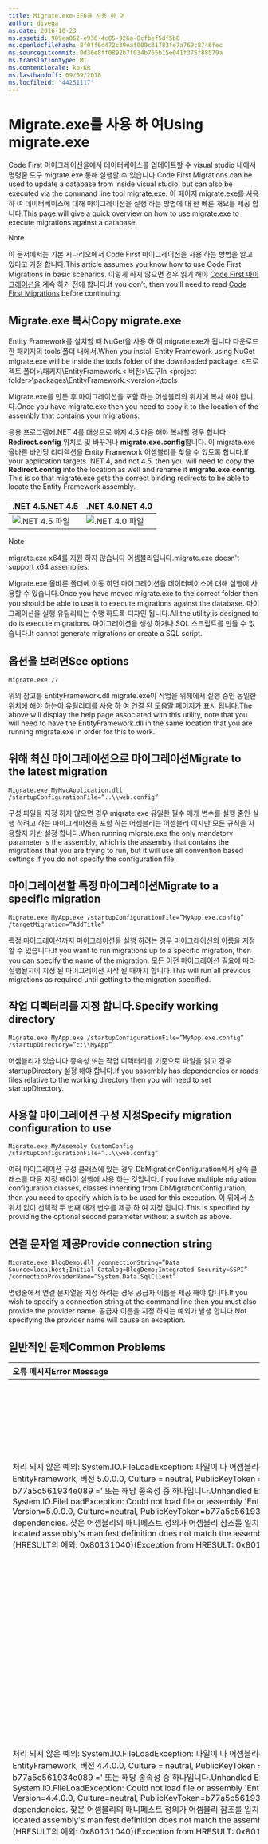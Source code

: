 ```yaml
---
title: Migrate.exe-EF6을 사용 하 여
author: divega
ms.date: 2016-10-23
ms.assetid: 989ea862-e936-4c85-926a-8cfbef5df5b8
ms.openlocfilehash: 8f0ff6d472c39eaf000c31783fe7a769c8746fec
ms.sourcegitcommit: 0d36e8ff0892b7f034b765b15e041f375f88579a
ms.translationtype: MT
ms.contentlocale: ko-KR
ms.lasthandoff: 09/09/2018
ms.locfileid: "44251117"
---
```

# <a name="using-migrateexe"></a><span data-ttu-id="41fcf-102">Migrate.exe를 사용 하 여</span><span class="sxs-lookup"><span data-stu-id="41fcf-102">Using migrate.exe</span></span>
<span data-ttu-id="41fcf-103">Code First 마이그레이션을에서 데이터베이스를 업데이트할 수 visual studio 내에서 명령줄 도구 migrate.exe 통해 실행할 수 있습니다.</span><span class="sxs-lookup"><span data-stu-id="41fcf-103">Code First Migrations can be used to update a database from inside visual studio, but can also be executed via the command line tool migrate.exe.</span></span> <span data-ttu-id="41fcf-104">이 페이지 migrate.exe를 사용 하 여 데이터베이스에 대해 마이그레이션을 실행 하는 방법에 대 한 빠른 개요를 제공 합니다.</span><span class="sxs-lookup"><span data-stu-id="41fcf-104">This page will give a quick overview on how to use migrate.exe to execute migrations against a database.</span></span>

> [!NOTE]
> <span data-ttu-id="41fcf-105">이 문서에서는 기본 시나리오에서 Code First 마이그레이션을 사용 하는 방법을 알고 있다고 가정 합니다.</span><span class="sxs-lookup"><span data-stu-id="41fcf-105">This article assumes you know how to use Code First Migrations in basic scenarios.</span></span> <span data-ttu-id="41fcf-106">이렇게 하지 않으면 경우 읽기 해야 [Code First 마이그레이션을](~/ef6/modeling/code-first/migrations/index.md) 계속 하기 전에 합니다.</span><span class="sxs-lookup"><span data-stu-id="41fcf-106">If you don’t, then you’ll need to read [Code First Migrations](~/ef6/modeling/code-first/migrations/index.md) before continuing.</span></span>

## <a name="copy-migrateexe"></a><span data-ttu-id="41fcf-107">Migrate.exe 복사</span><span class="sxs-lookup"><span data-stu-id="41fcf-107">Copy migrate.exe</span></span>

<span data-ttu-id="41fcf-108">Entity Framework를 설치할 때 NuGet을 사용 하 여 migrate.exe가 됩니다 다운로드 한 패키지의 tools 폴더 내에서.</span><span class="sxs-lookup"><span data-stu-id="41fcf-108">When you install Entity Framework using NuGet migrate.exe will be inside the tools folder of the downloaded package.</span></span> <span data-ttu-id="41fcf-109">&lt;프로젝트 폴더&gt;\\패키지\\EntityFramework.&lt; 버전&gt;\\도구</span><span class="sxs-lookup"><span data-stu-id="41fcf-109">In &lt;project folder&gt;\\packages\\EntityFramework.&lt;version&gt;\\tools</span></span>

<span data-ttu-id="41fcf-110">Migrate.exe를 만든 후 마이그레이션을 포함 하는 어셈블리의 위치에 복사 해야 합니다.</span><span class="sxs-lookup"><span data-stu-id="41fcf-110">Once you have migrate.exe then you need to copy it to the location of the assembly that contains your migrations.</span></span>

<span data-ttu-id="41fcf-111">응용 프로그램에.NET 4를 대상으로 하지 4.5 다음 해야 복사할 경우 합니다 **Redirect.config** 위치로 및 바꾸거나 **migrate.exe.config**합니다. 이 migrate.exe 올바른 바인딩 리디렉션을 Entity Framework 어셈블리를 찾을 수 있도록 합니다.</span><span class="sxs-lookup"><span data-stu-id="41fcf-111">If your application targets .NET 4, and not 4.5, then you will need to copy the **Redirect.config** into the location as well and rename it **migrate.exe.config**. This is so that migrate.exe gets the correct binding redirects to be able to locate the Entity Framework assembly.</span></span>

| <span data-ttu-id="41fcf-112">.NET 4.5</span><span class="sxs-lookup"><span data-stu-id="41fcf-112">.NET 4.5</span></span>                                   | <span data-ttu-id="41fcf-113">.NET 4.0</span><span class="sxs-lookup"><span data-stu-id="41fcf-113">.NET 4.0</span></span>                                   |
|:-------------------------------------------|:-------------------------------------------|
| ![.NET 4.5 파일](~/ef6/media/net45files.png)  | ![.NET 4.0 파일](~/ef6/media/net40files.png)  |

> [!NOTE]
> <span data-ttu-id="41fcf-116">migrate.exe x64를 지원 하지 않습니다 어셈블리입니다.</span><span class="sxs-lookup"><span data-stu-id="41fcf-116">migrate.exe doesn't support x64 assemblies.</span></span>

<span data-ttu-id="41fcf-117">Migrate.exe 올바른 폴더에 이동 하면 마이그레이션을 데이터베이스에 대해 실행에 사용할 수 있습니다.</span><span class="sxs-lookup"><span data-stu-id="41fcf-117">Once you have moved migrate.exe to the correct folder then you should be able to use it to execute migrations against the database.</span></span> <span data-ttu-id="41fcf-118">마이그레이션을 실행 유틸리티는 수행 하도록 디자인 됩니다.</span><span class="sxs-lookup"><span data-stu-id="41fcf-118">All the utility is designed to do is execute migrations.</span></span> <span data-ttu-id="41fcf-119">마이그레이션을 생성 하거나 SQL 스크립트를 만들 수 없습니다.</span><span class="sxs-lookup"><span data-stu-id="41fcf-119">It cannot generate migrations or create a SQL script.</span></span>

## <a name="see-options"></a><span data-ttu-id="41fcf-120">옵션을 보려면</span><span class="sxs-lookup"><span data-stu-id="41fcf-120">See options</span></span>

``` console
Migrate.exe /?
```

<span data-ttu-id="41fcf-121">위의 참고를 EntityFramework.dll migrate.exe이 작업을 위해에서 실행 중인 동일한 위치에 해야 하는이 유틸리티를 사용 하 여 연결 된 도움말 페이지가 표시 됩니다.</span><span class="sxs-lookup"><span data-stu-id="41fcf-121">The above will display the help page associated with this utility, note that you will need to have the EntityFramework.dll in the same location that you are running migrate.exe in order for this to work.</span></span>

## <a name="migrate-to-the-latest-migration"></a><span data-ttu-id="41fcf-122">위해 최신 마이그레이션으로 마이그레이션</span><span class="sxs-lookup"><span data-stu-id="41fcf-122">Migrate to the latest migration</span></span>

``` console
Migrate.exe MyMvcApplication.dll /startupConfigurationFile=”..\\web.config”
```

<span data-ttu-id="41fcf-123">구성 파일을 지정 하지 않으면 경우 migrate.exe 유일한 필수 매개 변수를 실행 중인 실행 하려고 하는 마이그레이션을 포함 하는 어셈블리는 어셈블리 이지만 모든 규칙을 사용할지 기반 설정 합니다.</span><span class="sxs-lookup"><span data-stu-id="41fcf-123">When running migrate.exe the only mandatory parameter is the assembly, which is the assembly that contains the migrations that you are trying to run, but it will use all convention based settings if you do not specify the configuration file.</span></span>

## <a name="migrate-to-a-specific-migration"></a><span data-ttu-id="41fcf-124">마이그레이션할 특정 마이그레이션</span><span class="sxs-lookup"><span data-stu-id="41fcf-124">Migrate to a specific migration</span></span>

``` console
Migrate.exe MyApp.exe /startupConfigurationFile=”MyApp.exe.config” /targetMigration=”AddTitle”
```

<span data-ttu-id="41fcf-125">특정 마이그레이션까지 마이그레이션을 실행 하려는 경우 마이그레이션의 이름을 지정할 수 있습니다.</span><span class="sxs-lookup"><span data-stu-id="41fcf-125">If you want to run migrations up to a specific migration, then you can specify the name of the migration.</span></span> <span data-ttu-id="41fcf-126">모든 이전 마이그레이션 필요에 따라 실행될지이 지정 된 마이그레이션 시작 될 때까지 합니다.</span><span class="sxs-lookup"><span data-stu-id="41fcf-126">This will run all previous migrations as required until getting to the migration specified.</span></span>

## <a name="specify-working-directory"></a><span data-ttu-id="41fcf-127">작업 디렉터리를 지정 합니다.</span><span class="sxs-lookup"><span data-stu-id="41fcf-127">Specify working directory</span></span>

``` console
Migrate.exe MyApp.exe /startupConfigurationFile=”MyApp.exe.config” /startupDirectory=”c:\\MyApp”
```

<span data-ttu-id="41fcf-128">어셈블리가 있습니다 종속성 또는 작업 디렉터리를 기준으로 파일을 읽고 경우 startupDirectory 설정 해야 합니다.</span><span class="sxs-lookup"><span data-stu-id="41fcf-128">If you assembly has dependencies or reads files relative to the working directory then you will need to set startupDirectory.</span></span>

## <a name="specify-migration-configuration-to-use"></a><span data-ttu-id="41fcf-129">사용할 마이그레이션 구성 지정</span><span class="sxs-lookup"><span data-stu-id="41fcf-129">Specify migration configuration to use</span></span>

``` console
Migrate.exe MyAssembly CustomConfig /startupConfigurationFile=”..\\web.config”
```

<span data-ttu-id="41fcf-130">여러 마이그레이션 구성 클래스에 있는 경우 DbMigrationConfiguration에서 상속 클래스를 다음 지정 해야이 실행에 사용 하는 것입니다.</span><span class="sxs-lookup"><span data-stu-id="41fcf-130">If you have multiple migration configuration classes, classes inheriting from DbMigrationConfiguration, then you need to specify which is to be used for this execution.</span></span> <span data-ttu-id="41fcf-131">이 위에서 스위치 없이 선택적 두 번째 매개 변수를 제공 하 여 지정 됩니다.</span><span class="sxs-lookup"><span data-stu-id="41fcf-131">This is specified by providing the optional second parameter without a switch as above.</span></span>

## <a name="provide-connection-string"></a><span data-ttu-id="41fcf-132">연결 문자열 제공</span><span class="sxs-lookup"><span data-stu-id="41fcf-132">Provide connection string</span></span>

``` console
Migrate.exe BlogDemo.dll /connectionString=”Data Source=localhost;Initial Catalog=BlogDemo;Integrated Security=SSPI” /connectionProviderName=”System.Data.SqlClient”
```

<span data-ttu-id="41fcf-133">명령줄에서 연결 문자열을 지정 하려는 경우 공급자 이름을 제공 해야 합니다.</span><span class="sxs-lookup"><span data-stu-id="41fcf-133">If you wish to specify a connection string at the command line then you must also provide the provider name.</span></span> <span data-ttu-id="41fcf-134">공급자 이름을 지정 하지는 예외가 발생 합니다.</span><span class="sxs-lookup"><span data-stu-id="41fcf-134">Not specifying the provider name will cause an exception.</span></span>

## <a name="common-problems"></a><span data-ttu-id="41fcf-135">일반적인 문제</span><span class="sxs-lookup"><span data-stu-id="41fcf-135">Common Problems</span></span>

| <span data-ttu-id="41fcf-136">오류 메시지</span><span class="sxs-lookup"><span data-stu-id="41fcf-136">Error Message</span></span>                                                                                                                                                                                                                                                                                                                      | <span data-ttu-id="41fcf-137">솔루션</span><span class="sxs-lookup"><span data-stu-id="41fcf-137">Solution</span></span>                                                                                                                                                                                                                                                                                             |
|:-----------------------------------------------------------------------------------------------------------------------------------------------------------------------------------------------------------------------------------------------------------------------------------------------------------------------------------|:-----------------------------------------------------------------------------------------------------------------------------------------------------------------------------------------------------------------------------------------------------------------------------------------------------|
| <span data-ttu-id="41fcf-138">처리 되지 않은 예외: System.IO.FileLoadException: 파일이 나 어셈블리를 로드할 수 없습니다 ' EntityFramework, 버전 5.0.0.0, Culture = neutral, PublicKeyToken = b77a5c561934e089 =' 또는 해당 종속성 중 하나입니다.</span><span class="sxs-lookup"><span data-stu-id="41fcf-138">Unhandled Exception: System.IO.FileLoadException:  Could not load file or assembly 'EntityFramework, Version=5.0.0.0, Culture=neutral, PublicKeyToken=b77a5c561934e089' or one of its dependencies.</span></span> <span data-ttu-id="41fcf-139">찾은 어셈블리의 매니페스트 정의가 어셈블리 참조를 일치 하지 않습니다.</span><span class="sxs-lookup"><span data-stu-id="41fcf-139">The located assembly's manifest definition does not match the assembly reference.</span></span> <span data-ttu-id="41fcf-140">(HRESULT의 예외: 0x80131040)</span><span class="sxs-lookup"><span data-stu-id="41fcf-140">(Exception from HRESULT: 0x80131040)</span></span>         | <span data-ttu-id="41fcf-141">일반적으로 Redirect.config 파일 없이.NET 4 응용 프로그램을 실행 하는 것을 의미 합니다.</span><span class="sxs-lookup"><span data-stu-id="41fcf-141">This typically means that you are running a .NET 4 application without the Redirect.config file.</span></span> <span data-ttu-id="41fcf-142">Redirect.config migrate.exe와 동일한 위치에 복사 하 고 이름을 migrate.exe.config로 해야 합니다.</span><span class="sxs-lookup"><span data-stu-id="41fcf-142">You need to copy the Redirect.config to the same location as migrate.exe and rename it to migrate.exe.config.</span></span>                                                                                       |
| <span data-ttu-id="41fcf-143">처리 되지 않은 예외: System.IO.FileLoadException: 파일이 나 어셈블리를 로드할 수 없습니다 ' EntityFramework, 버전 4.4.0.0, Culture = neutral, PublicKeyToken = b77a5c561934e089 =' 또는 해당 종속성 중 하나입니다.</span><span class="sxs-lookup"><span data-stu-id="41fcf-143">Unhandled Exception: System.IO.FileLoadException: Could not load file or assembly 'EntityFramework, Version=4.4.0.0, Culture=neutral, PublicKeyToken=b77a5c561934e089' or one of its dependencies.</span></span> <span data-ttu-id="41fcf-144">찾은 어셈블리의 매니페스트 정의가 어셈블리 참조를 일치 하지 않습니다.</span><span class="sxs-lookup"><span data-stu-id="41fcf-144">The located assembly's manifest definition does not match the assembly reference.</span></span> <span data-ttu-id="41fcf-145">(HRESULT의 예외: 0x80131040)</span><span class="sxs-lookup"><span data-stu-id="41fcf-145">(Exception from HRESULT: 0x80131040)</span></span>          | <span data-ttu-id="41fcf-146">이 예외는 Redirect.config 사용 하 여 응용 프로그램 migrate.exe 위치로 복사 하는.NET 4.5를 실행 하는 것을 의미 합니다.</span><span class="sxs-lookup"><span data-stu-id="41fcf-146">This exception means that you are running a .NET 4.5 application with the Redirect.config copied to the migrate.exe location.</span></span> <span data-ttu-id="41fcf-147">앱이.NET 4.5 경우 구성 파일 내에서 리디렉션 사용 하 여 필요가 없습니다.</span><span class="sxs-lookup"><span data-stu-id="41fcf-147">If your app is .NET 4.5 then you do not need to have the config file with the redirects inside.</span></span> <span data-ttu-id="41fcf-148">Migrate.exe.config 파일을 삭제 합니다.</span><span class="sxs-lookup"><span data-stu-id="41fcf-148">Delete the migrate.exe.config file.</span></span>                                    |
| <span data-ttu-id="41fcf-149">오류: 보류 중인 변경 및 자동 마이그레이션을 사용할 수 없습니다 때문에 현재 모델과 일치 하도록 데이터베이스를 업데이트할 수 없습니다.</span><span class="sxs-lookup"><span data-stu-id="41fcf-149">ERROR: Unable to update database to match the current model because there are pending changes and automatic migration is disabled.</span></span> <span data-ttu-id="41fcf-150">코드 기반 마이그레이션에 보류 중인 모델 변경 내용 쓰기 또는 자동 마이그레이션을 사용 하도록 설정 합니다.</span><span class="sxs-lookup"><span data-stu-id="41fcf-150">Either write the pending model changes to a code-based migration or enable automatic migration.</span></span> <span data-ttu-id="41fcf-151">자동 마이그레이션을 사용 하도록 설정 하려면 true로 설정 하는 DbMigrationsConfiguration.AutomaticMigrationsEnabled를 설정 합니다.</span><span class="sxs-lookup"><span data-stu-id="41fcf-151">Set DbMigrationsConfiguration.AutomaticMigrationsEnabled to true to enable automatic migration.</span></span> | <span data-ttu-id="41fcf-152">실행 중인 마이그레이션 변경 내용을 모델에 대 한 대처로 마이그레이션을 만들지 않은 데이터베이스 모델과 일치 하지 않는 경우이 오류가 발생 합니다.</span><span class="sxs-lookup"><span data-stu-id="41fcf-152">This error occurs if running migrate when you haven’t created a migration to cope with changes made to the model, and the database does not match the model.</span></span> <span data-ttu-id="41fcf-153">다음 데이터베이스를 업그레이드 하려면 마이그레이션을 만들지 않고 migrate.exe를 실행 하는 모델 클래스에 속성 추가이 예시입니다.</span><span class="sxs-lookup"><span data-stu-id="41fcf-153">Adding a property to a model class then running migrate.exe without creating a migration to upgrade the database is an example of this.</span></span> |
| <span data-ttu-id="41fcf-154">오류: 형식 멤버에 대 한 해결 되지 않으면 ' System.Data.Entity.Migrations.Design.ToolingFacade+UpdateRunner,EntityFramework, 버전 5.0.0.0, Culture = neutral, PublicKeyToken = b77a5c561934e089 ='.</span><span class="sxs-lookup"><span data-stu-id="41fcf-154">ERROR: Type is not resolved for member 'System.Data.Entity.Migrations.Design.ToolingFacade+UpdateRunner,EntityFramework, Version=5.0.0.0, Culture=neutral, PublicKeyToken=b77a5c561934e089'.</span></span>                                                                                                                                       | <span data-ttu-id="41fcf-155">이 오류는 잘못 된 시작 디렉터리를 지정 하 여 발생할 수 있습니다.</span><span class="sxs-lookup"><span data-stu-id="41fcf-155">This error can be caused by specifying an incorrect startup directory.</span></span> <span data-ttu-id="41fcf-156">Migrate.exe의 위치 여야 합니다.</span><span class="sxs-lookup"><span data-stu-id="41fcf-156">This must be the location of migrate.exe</span></span>                                                                                                                                                                                      |
| <span data-ttu-id="41fcf-157">처리 되지 않은 예외: System.NullReferenceException: 개체 참조가 개체의 인스턴스로 설정 되지 않았습니다.</span><span class="sxs-lookup"><span data-stu-id="41fcf-157">Unhandled Exception: System.NullReferenceException: Object reference not set to an instance of an object.</span></span> <br/>   <span data-ttu-id="41fcf-158">System.Data.Entity.Migrations.Console.Program.Main (String args)에서</span><span class="sxs-lookup"><span data-stu-id="41fcf-158">at System.Data.Entity.Migrations.Console.Program.Main(String[] args)</span></span>                                                                                                                                             | <span data-ttu-id="41fcf-159">이 사용 하는 시나리오에 대 한 필수 매개 변수를 지정 하지 않으면에서 발생할 수 있습니다.</span><span class="sxs-lookup"><span data-stu-id="41fcf-159">This can be caused by not specifying a required parameter for a scenario that you are using.</span></span> <span data-ttu-id="41fcf-160">예를 들어 공급자 이름을 지정 하지 않고 연결 문자열을 지정 합니다.</span><span class="sxs-lookup"><span data-stu-id="41fcf-160">For example specifying a connection string without specifying the provider name.</span></span>                                                                                                                        |
| <span data-ttu-id="41fcf-161">오류: 'ClassLibrary1' 어셈블리에서 마이그레이션을 구성 형식이 둘 이상 찾았습니다.</span><span class="sxs-lookup"><span data-stu-id="41fcf-161">ERROR: More than one migrations configuration type was found in the assembly 'ClassLibrary1'.</span></span> <span data-ttu-id="41fcf-162">사용할 이름을 지정 합니다.</span><span class="sxs-lookup"><span data-stu-id="41fcf-162">Specify the name of the one to use.</span></span>                                                                                                                                                                                                  | <span data-ttu-id="41fcf-163">오류 상태는 구성 클래스가 둘 이상 지정된 된 어셈블리 에서입니다.</span><span class="sxs-lookup"><span data-stu-id="41fcf-163">As the error states, there is more than one configuration class in the given assembly.</span></span> <span data-ttu-id="41fcf-164">사용 하려는 지정 하려면 /configurationType 스위치를 사용 해야 합니다.</span><span class="sxs-lookup"><span data-stu-id="41fcf-164">You must use the /configurationType switch to specify which to use.</span></span>                                                                                                                                           |
| <span data-ttu-id="41fcf-165">오류:에 파일 또는 어셈블리를 로드할 수 없습니다 '&lt;assemblyName&gt;' 또는 해당 종속성 중 하나입니다.</span><span class="sxs-lookup"><span data-stu-id="41fcf-165">ERROR: Could not load file or assembly ‘&lt;assemblyName&gt;’ or one of its dependencies.</span></span> <span data-ttu-id="41fcf-166">지정된 된 어셈블리 이름 또는 코드 베이스가 올바르지 않습니다.</span><span class="sxs-lookup"><span data-stu-id="41fcf-166">The given assembly name or codebase was invalid.</span></span> <span data-ttu-id="41fcf-167">(HRESULT의 예외: 0x80131047)</span><span class="sxs-lookup"><span data-stu-id="41fcf-167">(Exception from HRESULT: 0x80131047)</span></span>                                                                                                                                                    | <span data-ttu-id="41fcf-168">이 어셈블리 이름이 올바르게 지정 또는 있지 않은 경우 발생할 수 있습니다.</span><span class="sxs-lookup"><span data-stu-id="41fcf-168">This can be caused by specifying an assembly name incorrectly or not having</span></span>                                                                                                                                                                                                                          |
| <span data-ttu-id="41fcf-169">오류:에 파일 또는 어셈블리를 로드할 수 없습니다 '&lt;assemblyName&gt;' 또는 해당 종속성 중 하나입니다.</span><span class="sxs-lookup"><span data-stu-id="41fcf-169">ERROR: Could not load file or assembly ‘&lt;assemblyName&gt;' or one of its dependencies.</span></span> <span data-ttu-id="41fcf-170">프로그램을 잘못된 형식으로 로드하려고 했습니다.</span><span class="sxs-lookup"><span data-stu-id="41fcf-170">An attempt was made to load a program with an incorrect format.</span></span>                                                                                                                                                                          | <span data-ttu-id="41fcf-171">X64 migrate.exe 실행 하려는 경우이 응용 프로그램입니다.</span><span class="sxs-lookup"><span data-stu-id="41fcf-171">This happens if you are trying to run migrate.exe against an x64 application.</span></span> <span data-ttu-id="41fcf-172">EF 5.0 이하의 x86에만 적용 됩니다.</span><span class="sxs-lookup"><span data-stu-id="41fcf-172">EF 5.0 and below will only work on x86.</span></span>                                                                                                                                                                                |
